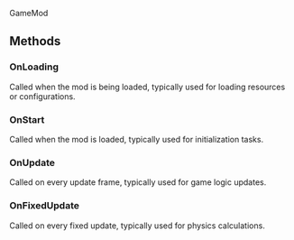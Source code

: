 <p class="title">GameMod</p>

## Methods

### OnLoading

Called when the mod is being loaded, typically used for loading resources or configurations.

<div><Declaration modifier="public virtual void" content=" <span>&lt;span class=&quot;method&quot;&gt;OnLoading&lt;/span&gt;()</span>"></Declaration></div>

### OnStart

Called when the mod is loaded, typically used for initialization tasks.

<div><Declaration modifier="public virtual void" content=" <span>&lt;span class=&quot;method&quot;&gt;OnStart&lt;/span&gt;()</span>"></Declaration></div>

### OnUpdate

Called on every update frame, typically used for game logic updates.

<div><Declaration modifier="public virtual void" content=" <span>&lt;span class=&quot;method&quot;&gt;OnUpdate&lt;/span&gt;()</span>"></Declaration></div>

### OnFixedUpdate

Called on every fixed update, typically used for physics calculations.

<div><Declaration modifier="public virtual void" content=" <span>&lt;span class=&quot;method&quot;&gt;OnFixedUpdate&lt;/span&gt;()</span>"></Declaration></div>
